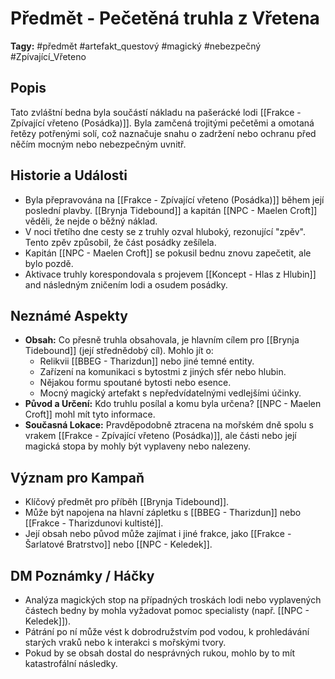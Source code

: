 # Předmět - Pečetěná truhla z Vřetena

**Tagy:** #předmět #artefakt_questový #magický #nebezpečný #Zpívající_Vřeteno

## Popis
Tato zvláštní bedna byla součástí nákladu na pašerácké lodi [[Frakce - Zpívající vřeteno (Posádka)]]. Byla zamčená trojitými pečetěmi a omotaná řetězy potřenými solí, což naznačuje snahu o zadržení nebo ochranu před něčím mocným nebo nebezpečným uvnitř.

## Historie a Události
*   Byla přepravována na [[Frakce - Zpívající vřeteno (Posádka)]] během její poslední plavby. [[Brynja Tidebound]] a kapitán [[NPC - Maelen Croft]] věděli, že nejde o běžný náklad.
*   V noci třetího dne cesty se z truhly ozval hluboký, rezonující "zpěv". Tento zpěv způsobil, že část posádky zešílela.
*   Kapitán [[NPC - Maelen Croft]] se pokusil bednu znovu zapečetit, ale bylo pozdě.
*   Aktivace truhly korespondovala s projevem [[Koncept - Hlas z Hlubin]] and následným zničením lodi a osudem posádky.

## Neznámé Aspekty
*   **Obsah:** Co přesně truhla obsahovala, je hlavním cílem pro [[Brynja Tidebound]] (její střednědobý cíl). Mohlo jít o:
    *   Relikvii [[BBEG - Tharizdun]] nebo jiné temné entity.
    *   Zařízení na komunikaci s bytostmi z jiných sfér nebo hlubin.
    *   Nějakou formu spoutané bytosti nebo esence.
    *   Mocný magický artefakt s nepředvídatelnými vedlejšími účinky.
*   **Původ a Určení:** Kdo truhlu posílal a komu byla určena? [[NPC - Maelen Croft]] mohl mít tyto informace.
*   **Současná Lokace:** Pravděpodobně ztracena na mořském dně spolu s vrakem [[Frakce - Zpívající vřeteno (Posádka)]], ale části nebo její magická stopa by mohly být vyplaveny nebo nalezeny.

## Význam pro Kampaň
*   Klíčový předmět pro příběh [[Brynja Tidebound]].
*   Může být napojena na hlavní zápletku s [[BBEG - Tharizdun]] nebo [[Frakce - Tharizdunovi kultisté]].
*   Její obsah nebo původ může zajímat i jiné frakce, jako [[Frakce - Šarlatové Bratrstvo]] nebo [[NPC - Keledek]].

## DM Poznámky / Háčky
*   Analýza magických stop na případných troskách lodi nebo vyplavených částech bedny by mohla vyžadovat pomoc specialisty (např. [[NPC - Keledek]]).
*   Pátrání po ní může vést k dobrodružstvím pod vodou, k prohledávání starých vraků nebo k interakci s mořskými tvory.
*   Pokud by se obsah dostal do nesprávných rukou, mohlo by to mít katastrofální následky.